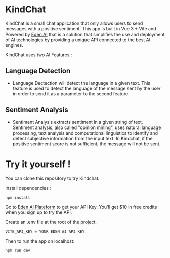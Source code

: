 # KindChat

KindChat is a small chat application that only allows users to send messages with a positive sentiment. This app is built in Vue 3 + Vite and Powered by [Eden AI](https://www.edenai.co) that is a solution that simplifies the use and deployment of AI technologies by providing a unique API connected to the best AI engines. 

KindChat uses two AI Features :

## Language Detection

- Language Dectection will detect the language in a given text. This feature is used to detect the language of the message sent by the user in order to send it as a parameter to the second feature.

## Sentiment Analysis

- Sentiment Analysis extracts sentiment in a given string of text. Sentiment analysis, also called "opinion mining", uses natural language processing, text analysis and computational linguistics to identify and detect subjective information from the input text. In Kindchat, if the positive sentiment score is not sufficient, the message will not be sent.

# Try it yourself !

You can clone this repository to try Kindchat.

Install dependencies :
```bash
npm install
```
Go to [Eden AI Plateform](https://app.edenai.run/) to get your API Key. You'll get $10 in free credits when you sign up to try the API.

Create an .env file at the root of the project. 

```bash
VITE_API_KEY = YOUR EDEN AI API KEY
```

Then to run the app on localhost:

```bash
npm run dev
```
